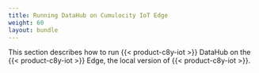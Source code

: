 ```yaml
---
title: Running DataHub on Cumulocity IoT Edge
weight: 60
layout: bundle
---
```


This section describes how to run {{< product-c8y-iot >}} DataHub on the {{< product-c8y-iot >}} Edge, the local version of {{< product-c8y-iot >}}.
